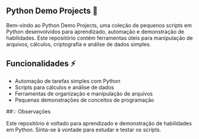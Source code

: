 ## Python Demo Projects 🐍

Bem-vindo ao Python Demo Projects, uma coleção de pequenos scripts em Python desenvolvidos para aprendizado, automação e demonstração de habilidades. Este repositório contém ferramentas úteis para manipulação de arquivos, cálculos, criptografia e análise de dados simples.

## Funcionalidades ⚡

- Automação de tarefas simples com Python
- Scripts para cálculos e análise de dados
- Ferramentas de organização e manipulação de arquivos
- Pequenas demonstrações de conceitos de programação

##💡 Observações

Este repositório é voltado para aprendizado e demonstração de habilidades em Python. Sinta-se à vontade para estudar e testar os scripts.
